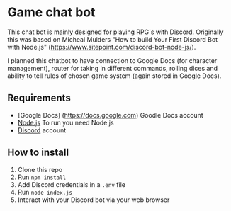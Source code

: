 # Game chat bot

This chat bot is mainly designed for playing RPG's with Discord. Originally this was based on Micheal Mulders "How to build Your First Discord Bot with Node.js" (https://www.sitepoint.com/discord-bot-node-js/).

I planned this chatbot to have connection to Google Docs (for character management), router for taking in different commands, rolling dices and ability to tell rules of 
chosen game system (again stored in Google Docs).

## Requirements

- [Google Docs] (https://docs.google.com) Goodle Docs account
- [Node.js](http://nodejs.org/) To run you need Node.js
- [Discord](https://discordapp.com/) account

## How to install

1. Clone this repo
2. Run `npm install`
3. Add Discord credentials in a `.env` file
3. Run `node index.js`
4. Interact with your Discord bot via your web browser